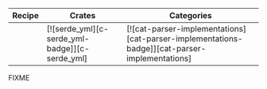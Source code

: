 | Recipe | Crates | Categories |
|--------|--------|------------|
|  | [![serde_yml][c-serde_yml-badge]][c-serde_yml] | [![cat-parser-implementations][cat-parser-implementations-badge]][cat-parser-implementations] |

<div class="hidden">
FIXME
</div>
